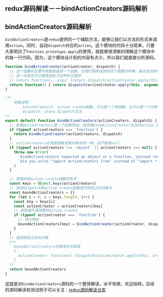 ## redux源码解读－－bindActionCreators源码解析
## bindActionCreators源码解析

`bindActionCreators`是`redux`提供的一个辅助方法，能够让我们以方法的形式来调用`action`。同时，自动`dispatch`对应的`action`。这个模块的代码十分简单，只要大家明白了`Function.prototype.apply`的使用，就能够很清晰的理解这个模块中的每一行代码。因为，这个模块设计到的内容有点少，所以我们就直接分析源码。

```js
function bindActionCreator(actionCreator, dispatch) {
  // 这个函数的主要作用就是返回一个函数，当我们调用返回的这个函数的时候，就会自动的dispatch对应的action
  // 这一块其实可以更改成如下这种形式更好
  // return function(...args) {return dispatch(actionCreator.apply(this, args))}
  return function() { return dispatch(actionCreator.apply(this, arguments)) }
}
```

```js
/**
	参数说明： 
		actionCreators: action create函数，可以是一个单函数，也可以是一个对象，这个对象的所有元素都是action create函数
		dispatch: store.dispatch方法
*/
export default function bindActionCreators(actionCreators, dispatch) {
  // 如果actionCreators是一个函数的话，就调用bindActionCreator方法对action create函数和dispatch进行绑定
  if (typeof actionCreators === 'function') {
    return bindActionCreator(actionCreators, dispatch)
  }
  // actionCreators必须是函数或者对象中的一种，且不能是null
  if (typeof actionCreators !== 'object' || actionCreators === null) {
    throw new Error(
      `bindActionCreators expected an object or a function, instead received ${actionCreators === null ? 'null' : typeof actionCreators}. ` +
      `Did you write "import ActionCreators from" instead of "import * as ActionCreators from"?`
    )
  }

  // 获取所有action create函数的名字
  const keys = Object.keys(actionCreators)
  // 保存dispatch和action create函数进行绑定之后的集合
  const boundActionCreators = {}
  for (let i = 0; i < keys.length; i++) {
    const key = keys[i]
    const actionCreator = actionCreators[key]
    // 排除值不是函数的action create
    if (typeof actionCreator === 'function') {
      // 进行绑定
      boundActionCreators[key] = bindActionCreator(actionCreator, dispatch)
    }
  }
  // 返回绑定之后的对象
  /**
  	boundActionCreators的基本形式就是
  	{
      actionCreator: function() {dispatch(actionCreator.apply(this, arguments))}
  	}
  */
  return boundActionCreators
}

```

这就是对`bindActionCreators`源码的一个整体解读，水平有限，欢迎拍砖。后续的源码解读和测试例子可以关注：[redux源码解读仓库](https://github.com/SourceCooode/__redux)